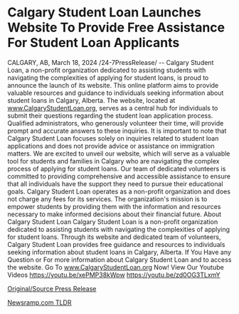 # Calgary Student Loan Launches Website To Provide Free Assistance For Student Loan Applicants

CALGARY, AB, March 18, 2024 /24-7PressRelease/ -- Calgary Student Loan, a non-profit organization dedicated to assisting students with navigating the complexities of applying for student loans, is proud to announce the launch of its website. This online platform aims to provide valuable resources and guidance to individuals seeking information about student loans in Calgary, Alberta.  The website, located at www.CalgaryStudentLoan.org, serves as a central hub for individuals to submit their questions regarding the student loan application process. Qualified administrators, who generously volunteer their time, will provide prompt and accurate answers to these inquiries. It is important to note that Calgary Student Loan focuses solely on inquiries related to student loan applications and does not provide advice or assistance on immigration matters.  We are excited to unveil our website, which will serve as a valuable tool for students and families in Calgary who are navigating the complex process of applying for student loans. Our team of dedicated volunteers is committed to providing comprehensive and accessible assistance to ensure that all individuals have the support they need to pursue their educational goals.  Calgary Student Loan operates as a non-profit organization and does not charge any fees for its services. The organization's mission is to empower students by providing them with the information and resources necessary to make informed decisions about their financial future.  About Calgary Student Loan   Calgary Student Loan is a non-profit organization dedicated to assisting students with navigating the complexities of applying for student loans. Through its website and dedicated team of volunteers, Calgary Student Loan provides free guidance and resources to individuals seeking information about student loans in Calgary, Alberta.  If You Have any Question or For more information about Calgary Student Loan and to access the website.   Go To www.CalgaryStudentLoan.org Now!  View Our Youtube Videos  https://youtu.be/xePMP38kWpw  https://youtu.be/zd0OG3TLxmY 

[Original/Source Press Release](https://www.24-7pressrelease.com/press-release/509281/calgary-student-loan-launches-website-to-provide-free-assistance-for-student-loan-applicants) 

[Newsramp.com TLDR](https://newsramp.com/None) 